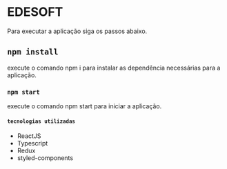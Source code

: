 # EDESOFT

Para executar a aplicação siga os passos abaixo.
## `npm install`

execute o comando npm i para instalar as dependência necessárias para a aplicação.

### `npm start`

execute o comando npm start para iniciar a aplicação.
#### `tecnologias utilizadas`
  - ReactJS
  - Typescript
  - Redux
  - styled-components
